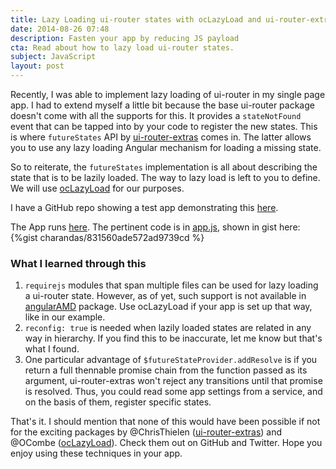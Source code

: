 ```yaml
---
title: Lazy Loading ui-router states with ocLazyLoad and ui-router-extras futureStates
date: 2014-08-26 07:48
description: Fasten your app by reducing JS payload
cta: Read about how to lazy load ui-router states.
subject: JavaScript
layout: post
---
```


Recently, I was able to implement lazy loading of ui-router in my single page app. I had to <!-- more --> extend myself a little bit because
the base ui-router package doesn't come with all the supports for this. It provides a `stateNotFound` event
that can be tapped into by your code to register the new states. This is where `futureStates` API by [ui-router-extras](https://github.com/christopherthielen/ui-router-extras) comes in. The latter
allows you to use any lazy loading Angular mechanism for loading a missing state. 

So to reiterate, the `futureStates` implementation is all about describing the state that is to be lazily loaded. The way to lazy load is left to you to define. We will use [ocLazyLoad](https://github.com/ocombe/ocLazyLoad) for our purposes.

I have a GitHub repo showing a test app demonstrating this [here](https://github.com/charandas/ui-router-lazy-example).

The App runs [here](http://infinitecaus.es/ui-router-lazy-example/app). The pertinent code is in [app.js](https://github.com/charandas/ui-router-lazy-example/blob/master/app/js/app.js), shown in gist here:
{%gist charandas/831560ade572ad9739cd %}

### What I learned through this ###
1. `requirejs` modules that span multiple files can be used for lazy loading a ui-router state. However, as of yet, such
support is not available in [angularAMD](https://github.com/marcoslin/angularAMD) package. Use ocLazyLoad if your app is set up
that way, like in our example.
2. `reconfig: true` is needed when lazily loaded states are related in any way in hierarchy. If you find this to be inaccurate, let me know
but that's what I found.
3. One particular advantage of `$futureStateProvider.addResolve` is if you return a full thennable promise chain from the function
passed as its argument, ui-router-extras won't reject any transitions until that promise is resolved. Thus, you could read some app
settings from a service, and on the basis of them, register specific states.

That's it. I should mention that none of this would have been possible if not for the exciting packages by @ChrisThielen 
([ui-router-extras](https://github.com/christopherthielen/ui-router-extras)) and @OCombe ([ocLazyLoad](https://github.com/ocombe/ocLazyLoad)). Check them out on GitHub and Twitter. Hope you enjoy using these techniques in your app.


